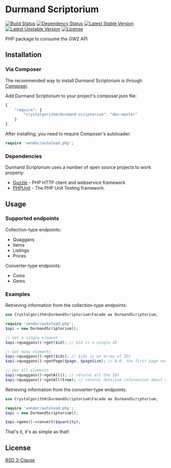 Durmand Scriptorium
===================
[![Build Status](https://travis-ci.org/EtienneLamoureux/durmand-scriptorium.svg?branch=master)](https://travis-ci.org/EtienneLamoureux/durmand-scriptorium)
[![Dependency Status](https://www.versioneye.com/user/projects/54276b2175d3727f13000228/badge.svg)](https://www.versioneye.com/user/projects/54276b2175d3727f13000228)
[![Latest Stable Version](https://poser.pugx.org/crystalgorithm/durmand-scriptorium/v/stable.svg)](https://packagist.org/packages/crystalgorithm/durmand-scriptorium)
[![Latest Unstable Version](https://poser.pugx.org/crystalgorithm/durmand-scriptorium/v/unstable.svg)](https://packagist.org/packages/crystalgorithm/durmand-scriptorium)
[![License](https://poser.pugx.org/crystalgorithm/durmand-scriptorium/license.svg)](https://packagist.org/packages/crystalgorithm/durmand-scriptorium)

PHP package to consume the GW2 API

Installation
------------
### Via Composer

The recommended way to install Durmand Scriptorium is through
[Composer](http://getcomposer.org).

Add Durmand Scriptorium to your project's composer.json file:

```javascript
{
    "require": {
        "crystalgorithm/durmand-scriptorium": "dev-master"
    }
}
```

After installing, you need to require Composer's autoloader:

```php
require 'vendor/autoload.php';
```

### Dependencies
Durmand Scriptorium uses a number of open source projects to work properly:
- [Guzzle](https://github.com/guzzle/guzzle) - PHP HTTP client and webservice framework
- [PHPUnit](https://github.com/sebastianbergmann/phpunit) - The PHP Unit Testing framework.

Usage
-----
### Supported endpoints
Collection-type endpoints:
- Quaggans
- Items
- Listings
- Prices

Converter-type endpoints:
- Coins
- Gems

### Examples
Retrieving information from the collection-type endpoints:
```php
use Crystalgorithm\DurmandScriptorium\Facade as DurmandScriptorium;

require 'vendor/autoload.php';
$api = new DurmandScriptorium();

// Get a single element
$api->quaggans()->get($id); // $id is a single ID

// Get many elements
$api->quaggans()->get($ids); // $ids is an array of IDs
$api->quaggans()->getPage($page, $pageSize); // N.B. the first page number is 0

// Get all elements
$api->quaggans()->getAll(); // returns all the IDs
$api->quaggans()->getAll(true); // returns detailed information about each element
```
Retrieving information from the converter-type endpoints:
```php
use Crystalgorithm\DurmandScriptorium\Facade as DurmandScriptorium;

require 'vendor/autoload.php';
$api = new DurmandScriptorium();

$api->gems()->convert($quantity);
```
That's it, it's as simple as that!

License
-------
[BSD 3-Clause](https://github.com/EtienneLamoureux/DurmandScriptorium/blob/master/LICENSE)